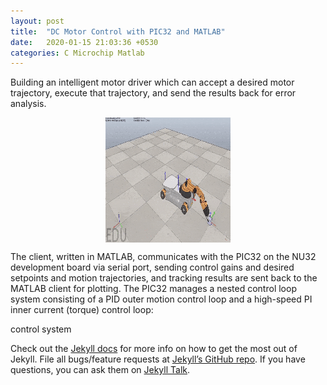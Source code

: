 ```yaml
---
layout: post
title:  "DC Motor Control with PIC32 and MATLAB"
date:   2020-01-15 21:03:36 +0530
categories: C Microchip Matlab
---
```

Building an intelligent motor driver which can accept a desired motor trajectory, execute that trajectory, and send the results back for error analysis.
<p align="center">
  <img src="/assets/featured.gif" alt="path" align="center" style="height: 200px; width:200px;"/>
</p>

The client, written in MATLAB, communicates with the PIC32 on the NU32 development board via serial port, sending control gains and desired setpoints and motion trajectories, and tracking results are sent back to the MATLAB client for plotting. The PIC32 manages a nested control loop system consisting of a PID outer motion control loop and a high-speed PI inner current (torque) control loop:

control system

Check out the [Jekyll docs][jekyll-docs] for more info on how to get the most out of Jekyll. File all bugs/feature requests at [Jekyll’s GitHub repo][jekyll-gh]. If you have questions, you can ask them on [Jekyll Talk][jekyll-talk].

[jekyll-docs]: https://jekyllrb.com/docs/home
[jekyll-gh]:   https://github.com/jekyll/jekyll
[jekyll-talk]: https://talk.jekyllrb.com/
